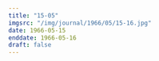 ```yaml
---
title: "15-05"
imgsrc: "/img/journal/1966/05/15-16.jpg"
date: 1966-05-15
enddate: 1966-05-16
draft: false
---
```


<!-- fix pre-formatted input -->
